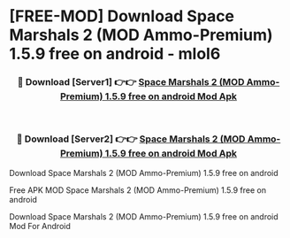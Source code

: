 # [FREE-MOD] Download Space Marshals 2 (MOD Ammo-Premium) 1.5.9 free on android - mlol6


<div align="center">
<h3>🔴 Download [Server1] 👉👉 <a href="https://apk-comot.site?title=Space_Marshals_2_(MOD_Ammo-Premium)_1.5.9_free_on_android">Space Marshals 2 (MOD Ammo-Premium) 1.5.9 free on android Mod Apk</a></h3><br>

<h3>🔴 Download [Server2] 👉👉 <a href="https://apk-comot.site?title=Space_Marshals_2_(MOD_Ammo-Premium)_1.5.9_free_on_android">Space Marshals 2 (MOD Ammo-Premium) 1.5.9 free on android Mod Apk</a></h3>
</div>



Download Space Marshals 2 (MOD Ammo-Premium) 1.5.9 free on android 

Free APK MOD Space Marshals 2 (MOD Ammo-Premium) 1.5.9 free on android 

Download Space Marshals 2 (MOD Ammo-Premium) 1.5.9 free on android Mod For Android
